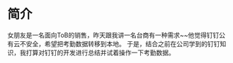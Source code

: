 # 简介
女朋友是一名面向ToB的销售，昨天跟我讲一名台商有一种需求~~他觉得钉钉公有云不安全，希望把考勤数据转移到本地。
于是，结合之前在公司学到的钉钉知识，我打算对钉钉的开发进行总结并试着操作一下考勤数据。


